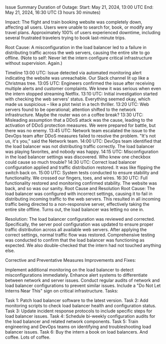 Issue Summary
Duration of Outage:
Start: May 21, 2024, 13:00 UTC
End: May 21, 2024, 16:30 UTC (3 hours 30 minutes)

Impact:
The flight and train booking website was completely down, affecting all users. Users were unable to search for, book, or modify any travel plans. Approximately 100% of users experienced downtime, including several frustrated travelers trying to book last-minute trips.

Root Cause:
A misconfiguration in the load balancer led to a failure in distributing traffic across the web servers, causing the entire site to go offline. (Note to self: Never let the intern configure critical infrastructure without supervision. Again.)

Timeline
13:00 UTC: Issue detected via automated monitoring alert indicating the website was unreachable. Our Slack channel lit up like a Christmas tree.
13:05 UTC: Engineers confirmed the issue after receiving multiple alerts and customer complaints. We knew it was serious when even the intern stopped streaming Netflix.
13:10 UTC: Initial investigation started with checking the web servers' status. Everything seemed okay, which made us suspicious – like a plot twist in a tech thriller.
13:20 UTC: Web servers found to be operational; attention shifted to the network infrastructure. Maybe the router was on a coffee break?
13:30 UTC: Misleading assumption that a DDoS attack was the cause, leading to the activation of DDoS protection measures. We were prepared for battle, but there was no enemy.
13:45 UTC: Network team escalated the issue to the DevOps team after DDoS measures failed to resolve the problem. "It's not us, it's you," said the Network team.
14:00 UTC: DevOps team identified that the load balancer was not distributing traffic correctly. The load balancer was playing favorites, and nobody was happy.
14:15 UTC: Misconfiguration in the load balancer settings was discovered. Who knew one checkbox could cause so much trouble?
14:30 UTC: Correct load balancer configuration applied and traffic distribution restored. It was like flipping the switch back on.
15:00 UTC: System tests conducted to ensure stability and functionality. We crossed our fingers, toes, and wires.
16:30 UTC: Full functionality restored and monitoring confirmed stability. The website was back, and so was our sanity.
Root Cause and Resolution
Root Cause:
The load balancer was configured with incorrect settings, causing it to fail in distributing incoming traffic to the web servers. This resulted in all incoming traffic being directed to a non-responsive server, effectively taking the entire site offline. Turns out, the load balancer was letting no one in.

Resolution:
The load balancer configuration was reviewed and corrected. Specifically, the server pool configuration was updated to ensure proper traffic distribution across all available web servers. After applying the correct settings, normal traffic flow was restored. Comprehensive testing was conducted to confirm that the load balancer was functioning as expected. We also double-checked that the intern had not touched anything else.

Corrective and Preventative Measures
Improvements and Fixes:

Implement additional monitoring on the load balancer to detect misconfigurations immediately.
Enhance alert systems to differentiate between network and server issues.
Conduct regular audits of network and load balancer configurations to prevent similar issues.
Include a "Do Not Let Interns Near This" sign on critical infrastructure.
Tasks:

Task 1: Patch load balancer software to the latest version.
Task 2: Add monitoring scripts to check load balancer health and configuration status.
Task 3: Update incident response protocols to include specific steps for load balancer issues.
Task 4: Schedule bi-weekly configuration audits for the load balancer and related network components.
Task 5: Train engineering and DevOps teams on identifying and troubleshooting load balancer issues.
Task 6: Buy the intern a book on load balancers. And coffee. Lots of coffee.
